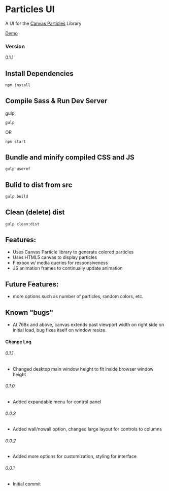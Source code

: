 # Particles UI

A UI for the [Canvas Particles](https://github.com/jbratcher/canvas-particles-js) Library

[Demo](https://jbratcher.github.io/particles_ui/#)

### Version

0.1.1

## Install Dependencies

```bash
npm install 
```

## Compile Sass & Run Dev Server

gulp

```bash
gulp
```
OR

```bash
npm start
```

## Bundle and minify compiled CSS and JS

```bash
gulp useref
```

## Bulid to dist from src

```bash
gulp build
```
## Clean (delete) dist

```bash
gulp clean:dist
```

## Features: 

* Uses Canvas Particle library to generate colored particles
* Uses HTML5 canvas to display particles
* Flexbox w/ media queries for responsiveness
* JS animation frames to continually update animation


## Future Features:

* more options such as number of particles, random colors, etc.


## Known "bugs"

* At 768x and above, canvas extends past viewport width on right side on initial load, bug fixes itself on window resize.

#### Change Log

###### 0.1.1

* Changed desktop main window height to fit inside browser window height

###### 0.1.0

* Added expandable menu for control panel

###### 0.0.3

* Added wall/nowall option, changed large layout for controls to columns

###### 0.0.2

* Added more options for customization, styling for interface

 
###### 0.0.1

* Initial commit

